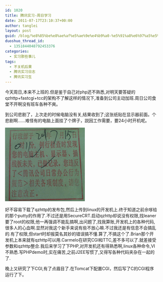```yaml
---
id: 1020
title: 腾讯实习-周日学习
date: 2011-07-17T23:10:37+00:00
author: tanglei
layout: post
guid: /blog/%e8%85%be%e8%ae%af%e5%ae%9e%e4%b9%a0-%e5%91%a8%e6%97%a5%e5%ad%a6%e4%b9%a0.html
duoshuo_thread_id:
  - 1351844048792453376
categories:
  - 实习那些事儿
tags:
  - 不关机后果
  - 腾讯实习日志
  - 腾讯实习生
---
```

今天周日,本来不上班的.但是鉴于自己对php还不熟悉,对明天要答疑的qzhttp+fastcgi+tcc的架构不了解这样的情况下,准备到公司主动加班.周日公司食堂不开啊没有班车各种不爽。

到公司悲剧了，上次走的时候电脑没有关,结果收到了;这张纸贴在显示器前面。个悲剧啊……难怪有的电脑上面挂了个牌子，説因工作需要，要24小时开机呢。

![](/wp-content/uploads/2011/07/071811_0310_1.png)

好不容易下载了qzhttp的发布包,然后上传到linux的开发机上.终于知道之前佘嗲给的那个putty的作用了.不过还是用SecureCRT.启动qzhttp却说没有权限,找leaner要了root的权限,他一再强调不能乱搞啊,出问题了,找我算账,开发机上的各种代码,很多人的心血啊.显然对我这个新手来说有些不放心嘛.不过我还是有信息不会搞乱的.有了权限,但start时却报莫名其妙的错误搞不懂.算了,不搞这个了.Brian那个开发机上本来就有qzhttp可以用.Carmelo在研究CGI和TTC,差不多可以了.就差接受参数和qzhttp整合.我后来学习了下PHP,对开发机还有得熟悉啊,linux各种命令,VI不熟悉.写PHPdemo时,实在痛苦,之前J2EE写惯了,又得写各种代码夹杂在一起的了.

晚上又研究了下CGI,有了点眉目了.在Tomcat下配置CGI，然后写了C的CGI程序运行了下。
